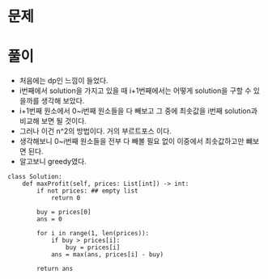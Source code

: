 # 문제

# 풀이
- 처음에는 dp인 느낌이 들었다.
- i번째에서 solution을 가지고 있을 때 i+1번째에서는 어떻게 solution을 구할 수 있을까를 생각해 보았다.
- i+1번째 원소에서 0~i번째 원소들을 다 빼보고 그 중에 최솟값을 i번째 solution과 비교해 보면 될 것이다.
- 그러나 이건 n^2의 방법이다. 거의 부르트포스 이다.
- 생각해보니 0~i번째 원소들을 전부 다 빼볼 필요 없이 이중에서 최솟값하고만 뺴보면 된다.
- 알고보니 greedy였다.
```python3
class Solution:
    def maxProfit(self, prices: List[int]) -> int:
        if not prices: ## empty list
            return 0
        
        buy = prices[0]
        ans = 0
        
        for i in range(1, len(prices)):
            if buy > prices[i]:
                buy = prices[i]
            ans = max(ans, prices[i] - buy)
        
        return ans
            
```
